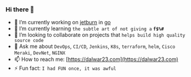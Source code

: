### Hi there 👋

<!--
**dalwar23/dalwar23** is a ✨ _special_ ✨ repository because its `README.md` (this file) appears on your GitHub profile.

Here are some ideas to get you started:

- 🔭 I’m currently working on ...
- 🌱 I’m currently learning ...
- 👯 I’m looking to collaborate on ...
- 🤔 I’m looking for help with ...
- 💬 Ask me about ...
- 📫 How to reach me: ...
- 😄 Pronouns: ...
- ⚡ Fun fact: ...
-->

- 🔭 I’m currently working on [jetburn](https://jetburn.rtfd.io) in [go](https://golang.org)
- 🌱 I’m currently learning `the subtle art of not giving a` **`f$%#`**
- 🍒 I’m looking to collaborate on projects that `helps build high quality source code`
- 💬 Ask me about `DevOps`, `CI/CD`, `Jenkins`, `K8s`, `terraform`, `helm`, `Cisco Meraki`, `DevNet`, `NGINX`
- 📫 How to reach me: [https://dalwar23.com](https://dalwar23.com)
- ⚡ Fun fact: `I had FUN once, it was awful`
